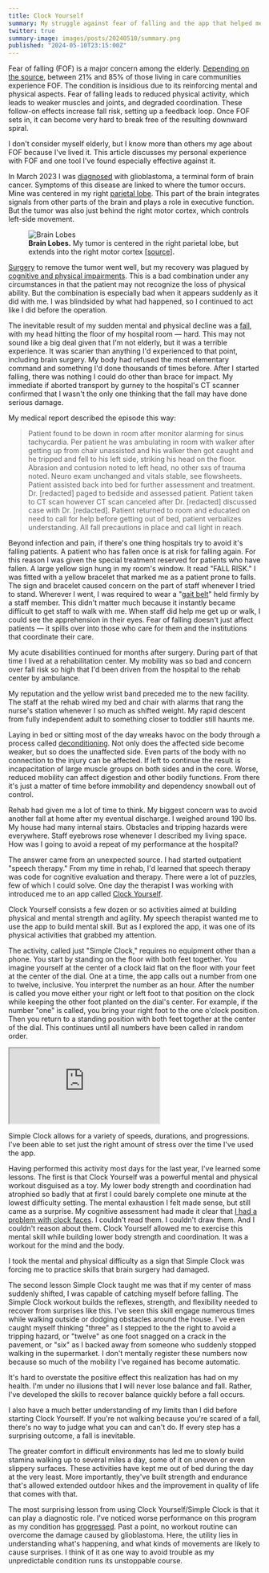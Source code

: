 ```yaml
---
title: Clock Yourself
summary: My struggle against fear of falling and the app that helped me.
twitter: true
summary-image: images/posts/20240510/summary.png
published: "2024-05-10T23:15:00Z"
---
```


Fear of falling (FOF) is a major concern among the elderly. [Depending on the source](https://doi.org/10.1093/ageing/afm169), between 21% and 85% of those living in care communities experience FOF. The condition is insidious due to its reinforcing mental and physical aspects. Fear of falling leads to reduced physical activity, which leads to weaker muscles and joints, and degraded coordination. These follow-on effects increase fall risk, setting up a feedback loop. Once FOF sets in, it can become very hard to break free of the resulting downward spiral.

I don't consider myself elderly, but I know more than others my age about FOF because I've lived it. This article discusses my personal experience with FOF and one tool I've found especially effective against it.

In March 2023 I was [diagnosed](/articles/2023/06/06/the-g-word/) with glioblastoma, a terminal form of brain cancer. Symptoms of this disease are linked to where the tumor occurs. Mine was centered in my right [parietal lobe](https://en.wikipedia.org/wiki/Parietal_lobe). This part of the brain integrates signals from other parts of the brain and plays a role in executive function. But the tumor was also just behind the right motor cortex, which controls left-side movement.

<figure>
  <img alt="Brain Lobes" src="/images/posts/20240510/brain-lobes.png">
  <figcaption>
    <strong>Brain Lobes.</strong> My tumor is centered in the right parietal lobe, but extends into the right motor cortex [<a href="https://en.wikipedia.org/wiki/Primary_somatosensory_cortex">source</a>].
  </figcaption>
</figure>

[Surgery](/articles/2023/06/02/reflections-on-my-brain-surgery/) to remove the tumor went well, but my recovery was plagued by [cognitive and physical impairments](/articles/2023/06/15/physical-and-cognitive-impairments/). This is a bad combination under any circumstances in that the patient may not recognize the loss of physical ability. But the combination is especially bad when it appears suddenly as it did with me. I was blindsided by what had happened, so I continued to act like I did before the operation.

The inevitable result of my sudden mental and physical decline was a [fall](/articles/2023/06/30/fall-guy/), with my head hitting the floor of my hospital room &mdash; hard. This may not sound like a big deal given that I'm not elderly, but it was a terrible experience. It was scarier than anything I'd experienced to that point, including brain surgery. My body had refused the most elementary command and something I'd done thousands of times before. After I started falling, there was nothing I could do other than brace for impact. My immediate if aborted transport by gurney to the hospital's CT scanner confirmed that I wasn't the only one thinking that the fall may have done serious damage.

My medical report described the episode this way:

> Patient found to be down in room after monitor alarming for sinus tachycardia. Per patient he was ambulating in room with walker after getting up from chair unassisted and his walker then got caught and he tripped and fell to his left side, striking his head on the floor. Abrasion and contusion noted to left head, no other sxs of trauma noted. Neuro exam unchanged and vitals stable, see flowsheets. Patient assisted back into bed for further assessment and treatment. Dr. [redacted] paged to bedside and assessed patient. Patient taken to CT scan however CT scan canceled after Dr. [redacted] discussed case with Dr. [redacted]. Patient returned to room and educated on need to call for help before getting out of bed, patient verbalizes understanding. All fall precautions in place and call light in reach.

Beyond infection and pain, if there's one thing hospitals try to avoid it's falling patients. A patient who has fallen once is at risk for falling again. For this reason I was given the special treatment reserved for patients who have fallen. A large yellow sign hung in my room's window. It read "FALL RISK." I was fitted with a yellow bracelet that marked me as a patient prone to falls. The sign and bracelet caused concern on the part of staff whenever I tried to stand. Wherever I went, I was required to wear a "[gait belt](https://www.med.umich.edu/1libr/FallsPreventionCommittee/UsingAGaitBelt.pdf)" held firmly by a staff member. This didn't matter much because it instantly became difficult to get staff to walk with me. When staff did help me get up or walk, I could see the apprehension in their eyes. Fear of falling doesn't just affect patients &mdash; it spills over into those who care for them and the institutions that coordinate their care.

My acute disabilities continued for months after surgery. During part of that time I lived at a rehabilitation center. My mobility was so bad and concern over fall risk so high that I'd been driven from the hospital to the rehab center by ambulance.

My reputation and the yellow wrist band preceded me to the new facility. The staff at the rehab wired my bed and chair with alarms that rang the nurse's station whenever I so much as shifted weight. My rapid descent from fully independent adult to something closer to toddler still haunts me.

Laying in bed or sitting most of the day wreaks havoc on the body through a process called [deconditioning](https://pubmed.ncbi.nlm.nih.gov/16121472/). Not only does the affected side become weaker, but so does the unaffected side. Even parts of the body with no connection to the injury can be affected. If left to continue the result is incapacitation of large muscle groups on both sides and in the core. Worse, reduced mobility can affect digestion and other bodily functions. From there it's just a matter of time before immobility and dependency snowball out of control.

Rehab had given me a lot of time to think. My biggest concern was to avoid another fall at home after my eventual discharge. I weighed around 190 lbs. My house had many internal stairs. Obstacles and tripping hazards were everywhere. Staff eyebrows rose whenever I described my living space. How was I going to avoid a repeat of my performance at the hospital?

The answer came from an unexpected source. I had started outpatient "speech therapy." From my time in rehab, I'd learned that speech therapy was code for cognitive evaluation and therapy. There were a lot of puzzles, few of which I could solve. One day the therapist I was working with introduced me to an app called [Clock Yourself](https://www.clockyourself.com.au).

Clock Yourself consists a few dozen or so activities aimed at building physical and mental strength and agility. My speech therapist wanted me to use the app to build mental skill. But as I explored the app, it was one of its physical activities that grabbed my attention.

The activity, called just "Simple Clock," requires no equipment other than a phone. You start by standing on the floor with both feet together. You imagine yourself at the center of a clock laid flat on the floor with your feet at the center of the dial. One at a time, the app calls out a number from one to twelve, inclusive. You interpret the number as an hour. After the number is called you move either your right or left foot to that position on the clock while keeping the other foot planted on the dial's center. For example, if the number "one" is called, you bring your right foot to the one o'clock position. Then you return to a standing position with both feet together at the center of the dial. This continues until all numbers have been called in random order.


<div class="videowrapper">
  <iframe src="https://www.youtube.com/embed/k1KBt96FFyc" allowfullscreen></iframe>
</div>

Simple Clock allows for a variety of speeds, durations, and progressions. I've been able to set just the right amount of stress over the time I've used the app.

Having performed this activity most days for the last year, I've learned some lessons. The first is that Clock Yourself was a powerful mental and physical workout disguised as a toy. My lower body strength and coordination had atrophied so badly that at first I could barely complete one minute at the lowest difficulty setting. The mental exhaustion I felt made sense, but still came as a surprise. My cognitive assessment had made it clear that [I had a problem with clock faces](/articles/2023/06/15/physical-and-cognitive-impairments/). I couldn't read them. I couldn't draw them. And I couldn't reason about them. Clock Yourself allowed me to exercise this mental skill while building lower body strength and coordination. It was a workout for the mind and the body.

I took the mental and physical difficulty as a sign that Simple Clock was forcing me to practice skills that brain surgery had damaged.

The second lesson Simple Clock taught me was that if my center of mass suddenly shifted, I was capable of catching myself before falling. The Simple Clock workout builds the reflexes, strength, and flexibility needed to recover from surprises like this. I've seen this skill engage numerous times while walking outside or dodging obstacles around the house. I've even caught myself thinking "three" as I stepped to the the right to avoid a tripping hazard, or "twelve" as one foot snagged on a crack in the pavement, or "six" as I backed away from someone who suddenly stopped walking in the supermarket. I don't mentally register these numbers now because so much of the mobility I've regained has become automatic.

It's hard to overstate the positive effect this realization has had on my health. I'm under no illusions that I will never lose balance and fall. Rather, I've developed the skills to recover balance quickly before a fall occurs.

I also have a much better understanding of my limits than I did before starting Clock Yourself. If you're not walking because you're scared of a fall, there's no way to judge what you can and can't do. If every step has a surprising outcome, a fall is inevitable.

The greater comfort in difficult environments has led me to slowly build stamina walking up to several miles a day, some of it on uneven or even slippery surfaces. These activities have kept me out of bed during the day at the very least. More importantly, they've built strength and endurance that's allowed extended outdoor hikes and the improvement in quality of life that comes with that.

The most surprising lesson from using Clock Yourself/Simple Clock is that it can play a diagnostic role. I've noticed worse performance on this program as my condition has [progressed](/articles/2024/04/22/round-two/). Past a point, no workout routine can overcome the damage caused by glioblastoma. Here, the utility lies in understanding what's happening, and what kinds of movements are likely to cause surprises. I think of it as one way to avoid trouble as my unpredictable condition runs its unstoppable course.
